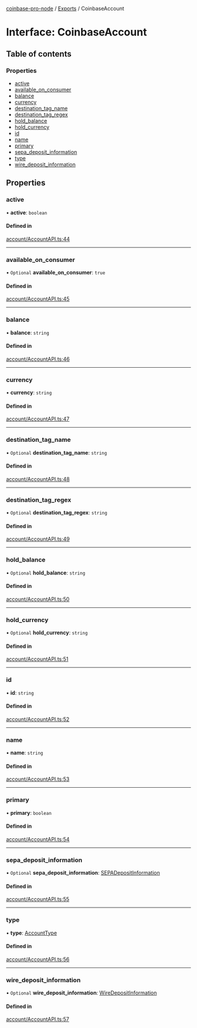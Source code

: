 [coinbase-pro-node](../README.md) / [Exports](../modules.md) / CoinbaseAccount

# Interface: CoinbaseAccount

## Table of contents

### Properties

- [active](coinbaseaccount.md#active)
- [available_on_consumer](coinbaseaccount.md#available_on_consumer)
- [balance](coinbaseaccount.md#balance)
- [currency](coinbaseaccount.md#currency)
- [destination_tag_name](coinbaseaccount.md#destination_tag_name)
- [destination_tag_regex](coinbaseaccount.md#destination_tag_regex)
- [hold_balance](coinbaseaccount.md#hold_balance)
- [hold_currency](coinbaseaccount.md#hold_currency)
- [id](coinbaseaccount.md#id)
- [name](coinbaseaccount.md#name)
- [primary](coinbaseaccount.md#primary)
- [sepa_deposit_information](coinbaseaccount.md#sepa_deposit_information)
- [type](coinbaseaccount.md#type)
- [wire_deposit_information](coinbaseaccount.md#wire_deposit_information)

## Properties

### active

• **active**: `boolean`

#### Defined in

[account/AccountAPI.ts:44](https://github.com/bennycode/coinbase-pro-node/blob/4fcd15c/src/account/AccountAPI.ts#L44)

---

### available_on_consumer

• `Optional` **available_on_consumer**: `true`

#### Defined in

[account/AccountAPI.ts:45](https://github.com/bennycode/coinbase-pro-node/blob/4fcd15c/src/account/AccountAPI.ts#L45)

---

### balance

• **balance**: `string`

#### Defined in

[account/AccountAPI.ts:46](https://github.com/bennycode/coinbase-pro-node/blob/4fcd15c/src/account/AccountAPI.ts#L46)

---

### currency

• **currency**: `string`

#### Defined in

[account/AccountAPI.ts:47](https://github.com/bennycode/coinbase-pro-node/blob/4fcd15c/src/account/AccountAPI.ts#L47)

---

### destination_tag_name

• `Optional` **destination_tag_name**: `string`

#### Defined in

[account/AccountAPI.ts:48](https://github.com/bennycode/coinbase-pro-node/blob/4fcd15c/src/account/AccountAPI.ts#L48)

---

### destination_tag_regex

• `Optional` **destination_tag_regex**: `string`

#### Defined in

[account/AccountAPI.ts:49](https://github.com/bennycode/coinbase-pro-node/blob/4fcd15c/src/account/AccountAPI.ts#L49)

---

### hold_balance

• `Optional` **hold_balance**: `string`

#### Defined in

[account/AccountAPI.ts:50](https://github.com/bennycode/coinbase-pro-node/blob/4fcd15c/src/account/AccountAPI.ts#L50)

---

### hold_currency

• `Optional` **hold_currency**: `string`

#### Defined in

[account/AccountAPI.ts:51](https://github.com/bennycode/coinbase-pro-node/blob/4fcd15c/src/account/AccountAPI.ts#L51)

---

### id

• **id**: `string`

#### Defined in

[account/AccountAPI.ts:52](https://github.com/bennycode/coinbase-pro-node/blob/4fcd15c/src/account/AccountAPI.ts#L52)

---

### name

• **name**: `string`

#### Defined in

[account/AccountAPI.ts:53](https://github.com/bennycode/coinbase-pro-node/blob/4fcd15c/src/account/AccountAPI.ts#L53)

---

### primary

• **primary**: `boolean`

#### Defined in

[account/AccountAPI.ts:54](https://github.com/bennycode/coinbase-pro-node/blob/4fcd15c/src/account/AccountAPI.ts#L54)

---

### sepa_deposit_information

• `Optional` **sepa_deposit_information**: [SEPADepositInformation](sepadepositinformation.md)

#### Defined in

[account/AccountAPI.ts:55](https://github.com/bennycode/coinbase-pro-node/blob/4fcd15c/src/account/AccountAPI.ts#L55)

---

### type

• **type**: [AccountType](../enums/accounttype.md)

#### Defined in

[account/AccountAPI.ts:56](https://github.com/bennycode/coinbase-pro-node/blob/4fcd15c/src/account/AccountAPI.ts#L56)

---

### wire_deposit_information

• `Optional` **wire_deposit_information**: [WireDepositInformation](wiredepositinformation.md)

#### Defined in

[account/AccountAPI.ts:57](https://github.com/bennycode/coinbase-pro-node/blob/4fcd15c/src/account/AccountAPI.ts#L57)
